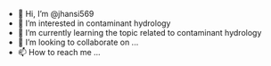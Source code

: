 - 👋 Hi, I’m @jhansi569
- 👀 I’m interested in contaminant hydrology
- 🌱 I’m currently learning the topic related to contaminant hydrology
- 💞️ I’m looking to collaborate on ...
- 📫 How to reach me ...

<!---
jhansi569/jhansi569 is a ✨ special ✨ repository because its `README.md` (this file) appears on your GitHub profile.
You can click the Preview link to take a look at your changes.
--->
